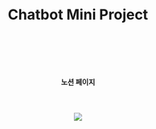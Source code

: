 <div align = "center">
<h1>Chatbot Mini Project</h1>

<br><br><br><br>
<h4>노션 페이지</h4>
<br><br>
<a href = "https://www.notion.so/3163d990c6394570826e44eef80cdd10?v=595174a845624ca9a35aecde724efded">
<img src="https://img.shields.io/badge/Notion-000000?style=flat-square&logo=Notion&logoColor=FFFFFF"/>
</a>

</div>
